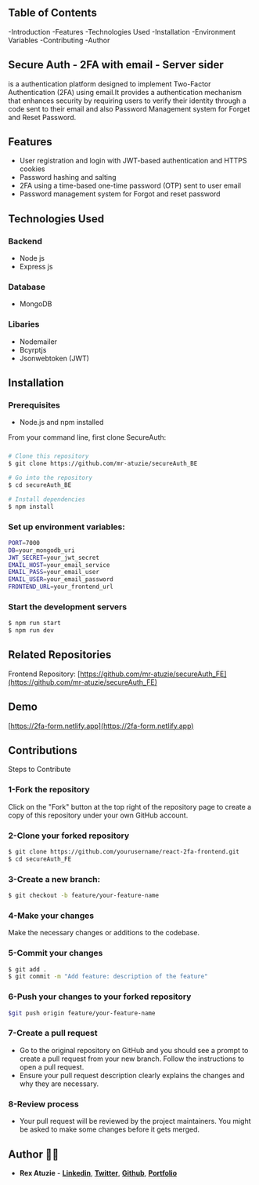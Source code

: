 ## Table of Contents
-Introduction
-Features
-Technologies Used
-Installation
-Environment Variables
-Contributing
-Author

## Secure Auth - 2FA with email - Server sider
is a authentication platform designed to implement Two-Factor Authentication (2FA) using email.It provides a authentication mechanism that enhances security by requiring users to verify their identity through a code sent to their email and also Password Management system for Forget and Reset Password.

## Features
- User registration and login with JWT-based authentication and HTTPS cookies
- Password hashing and salting
- 2FA using a time-based one-time password (OTP) sent to user email
- Password management system for Forgot and reset password

## Technologies Used
### Backend
- Node js
- Express js

### Database
- MongoDB

### Libaries
- Nodemailer
- Bcyrptjs
- Jsonwebtoken (JWT)
  
## Installation
### Prerequisites
- Node.js and npm installed

From your command line, first clone SecureAuth:
### 
```bash
# Clone this repository
$ git clone https://github.com/mr-atuzie/secureAuth_BE

# Go into the repository
$ cd secureAuth_BE

# Install dependencies
$ npm install
```

### Set up environment variables:
```bash
PORT=7000
DB=your_mongodb_uri
JWT_SECRET=your_jwt_secret
EMAIL_HOST=your_email_service
EMAIL_PASS=your_email_user
EMAIL_USER=your_email_password
FRONTEND_URL=your_frontend_url
```

### Start the development servers
```bash
$ npm run start
$ npm run dev
```
## Related Repositories
Frontend Repository: [https://github.com/mr-atuzie/secureAuth_FE](https://github.com/mr-atuzie/secureAuth_FE)

## Demo
[https://2fa-form.netlify.app](https://2fa-form.netlify.app)

## Contributions
Steps to Contribute
### 1-Fork the repository
Click on the "Fork" button at the top right of the repository page to create a copy of this repository under your own GitHub account.

### 2-Clone your forked repository
```bash
$ git clone https://github.com/yourusername/react-2fa-frontend.git
$ cd secureAuth_FE
```
### 3-Create a new branch:
```bash
$ git checkout -b feature/your-feature-name
```
### 4-Make your changes
Make the necessary changes or additions to the codebase.

### 5-Commit your changes
```bash
$ git add .
$ git commit -m "Add feature: description of the feature"
```
### 6-Push your changes to your forked repository
```bash
$git push origin feature/your-feature-name
```

### 7-Create a pull request
- Go to the original repository on GitHub and you should see a prompt to create a pull request from your new branch. Follow the instructions to open a pull request.
- Ensure your pull request description clearly explains the changes and why they are necessary.

### 8-Review process
- Your pull request will be reviewed by the project maintainers. You might be asked to make some changes before it gets merged.

## Author 👨‍💻
- **Rex Atuzie** - **[Linkedin](www.linkedin.com/in/rex-atuzie-0ab67820)**, **[Twitter](https://twitter.com/AtuzieR)**, **[Github](https://github.com/mr-atuzie)**, **[Portfolio](https://rexatuzie.netlify.app)**  


